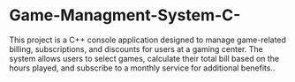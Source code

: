 # Game-Managment-System-C-
This project is a C++ console application designed to manage game-related billing, subscriptions, and discounts for users at a gaming center. The system allows users to select games, calculate their total bill based on the hours played, and subscribe to a monthly service for additional benefits..
